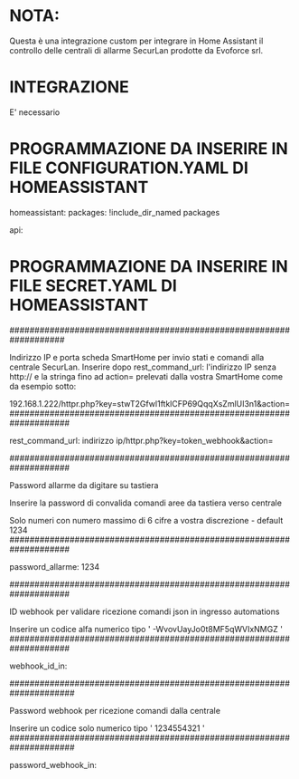 # NOTA:

Questa è una integrazione custom per integrare in Home Assistant il controllo delle centrali di allarme SecurLan prodotte da Evoforce srl.

# INTEGRAZIONE

E' necessario 



# PROGRAMMAZIONE DA INSERIRE IN FILE CONFIGURATION.YAML DI HOMEASSISTANT

homeassistant:
  packages: !include_dir_named packages

api:



# PROGRAMMAZIONE DA INSERIRE IN FILE SECRET.YAML DI HOMEASSISTANT

###################################################################

Indirizzo IP e porta scheda SmartHome per invio stati e comandi alla centrale SecurLan.
Inserire dopo  rest_command_url:  l'indirizzo IP senza http:// e la stringa fino ad action=  prelevati dalla vostra SmartHome come da esempio sotto:

192.168.1.222/httpr.php?key=stwT2Gfwl1ftklCFP69QqqXsZmlUI3n1&action=
####################################################################

rest_command_url: indirizzo ip/httpr.php?key=token_webhook&action=

####################################################################

Password allarme da digitare su tastiera

Inserire la password di convalida comandi aree da tastiera verso centrale

Solo numeri con numero massimo di 6 cifre a vostra discrezione - default 1234
####################################################################

password_allarme: 1234

####################################################################

ID webhook per validare ricezione comandi json in ingresso automations

Inserire un codice alfa numerico tipo ' -WvovUayJo0t8MF5qWVIxNMGZ '
####################################################################

webhook_id_in:

#####################################################################

Password webhook per ricezione comandi dalla centrale

Inserire un codice solo numerico tipo ' 1234554321 '
#####################################################################

password_webhook_in: 


